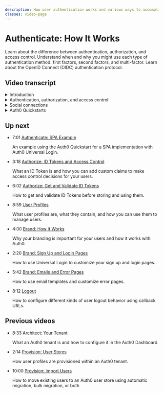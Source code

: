 ```yaml
---
description: How user authentication works and various ways to accomplish it with Auth0.
classes: video-page
---
```

# Authenticate: How It Works

Learn about the difference between authentication, authorization, and access control. Understand when and why you might use each type of authentication method: first factors, second factors, and multi-factor. Learn about the OpenID Connect (OIDC) authentication protocol.   

<div class="video-wrapper" data-video="suw4dsi0g8"></div>

## Video transcript

<details>
  <summary>Introduction</summary>

  Before you can provide services to your users through your applications, you need to identify who they are, and that process is called *user authentication*. 

  In this video, we will show you a few ways to go about this. For example, you can authenticate users via their social media accounts or with their usernames and passwords. You can add an additional level of certainty about their identities with a second authentication factor - this is called *Multi-factor Authentication* (MFA).

  Before you start, think about security and user experience, if you want to offer multiple primary authentication methods, and if you want to add multi-factor authentication. Planning how you want the authentication process to work before you do the steps required to implement the actual authentication is critical because it will determine how you configure your application integration.

  One way to make sure you’ve considered all your authentication requirements is to adopt an iterative release style. For example, you may have three or four applications you need to integrate and, instead of tackling them all at once, you can make a series of iterations, tackling one application at a time. This way your teams can benefit from the experience, and you can leverage this approach to help increase velocity with each iteration.
</details>

<details>
  <summary>Authentication, authorization, and access control</summary>

  It’s important to distinguish between Authentication, Authorization, and Access Control. Your Auth0 tenant, the Authorization Server, is responsible for Authentication and some or all of Authorization. Access Control is the responsibility of the API or Application itself because access control is almost always contextual.

  So, to summarize:  
  * **Authentication** is the process of determining if the user is who they say they are
  * **Authorization** is declaring what that user is allowed to do in the system
  * **Access Control** is limiting a user to only perform actions they are allowed to do based on a combination of their identity, their authorization information, and their consent.

  In this video, we are only going to focus on authentication, we will address the other options such as MFA in a separate video. There are different types of connections you can make in the Dashboard that will enable authentication. 
</details>

<details>
  <summary>Social connections</summary>

  You can choose from among many social connections including the most commonly used ones like Google and Facebook. Choose connections that your users will most frequently have accounts with. 

  If you have more than one application, you will almost certainly want to have Single Sign On between those applications. This is one of the easiest ways to give your users a good user experience without compromising on security.

  As you may already know, the OpenID Connect specification - or OIDC - is the most widely used industry-standard authentication specification when it comes to customer-facing applications. It is intended as a way to provide SSO between applications. OIDC is based on the OAuth 2.0 family of specifications. It uses simple JSON Web Tokens  - or JWTs - that you obtain using flows conforming to the OAuth 2.0 specifications. When a user signs in using their Google account, then they’ve used OIDC.

  We’ve made it easy to enable this type of authentication with Universal Login. The way this works is you delegate the authentication of a user by redirecting them to the Authorization Service, your Auth0 tenant, and that service authenticates the user and then redirects them back to your application.

  If each of your applications does this then Auth0 remembers whether the user has already logged in and sends them back to the new application without requiring them to re-enter their credentials. This is how we accomplish Single Sign On.

  The next step is to figure out how to do this in your application. To help you out we’ve provided some guides to help you get started.
</details>

<details>
  <summary>Auth0 Quickstarts</summary>

  Before figuring out which quickstart to use, it is important to figure out which one most closely represents your application. You answer two questions to make this determination:

  1. What type of application do you have? Do you have a traditional web application, a single page application, or a native mobile application?

    * A traditional web application is generally an application written in PHP, Java, or C#.  It is an application where the browser opens a page, the page is rendered on the server side and then the HTML is sent to the browser.  When someone performs an action it refreshes the page. There is a frontend, the code on the browser, which may include some javascript, and a backend, the code that executes on the server side.  The backend can maintain the state of the application on the server.  Most applications fall into this category.

    * A single page application is an application that renders once on the server and then the rest of the execution happens on the users’ browser.  The application must call API’s to perform actions that happen server side, but those APIs don’t maintain any state for the session.  You must give the API the information it needs.  Note that there is non-session state that can be stored in a database, but the API doesn’t know which instance of the application is calling it, so there is not sessions associated with your browser instance.

    * A native and/or mobile application is an application that is installed on a mobile device or desktop OS.  It must call an API to perform actions on the server side as well.

  2. Are you going to need an access token to call a separate API? If your application needs to call a separate API, then you will need to do some extra work after the quickstart to enable your SDK to get you an access token. You can learn more about that in the video that discusses Authorization.

  In the next video, we are going to show you how to use a quickstart guide to integrate a javascript single-page app and a backend. 
</details>

## Up next

<ul class="up-next">

  <li>
    <span class="video-time"><i class="icon icon-budicon-494"></i>7:01</span>
    <i class="video-icon icon icon-budicon-676"></i>
    <a href="/videos/get-started/04_02-authenticate-spa-example">Authenticate: SPA Example</a>
    <p>An example using the Auth0 Quickstart for a SPA implementation with Auth0 Universal Login. </p>
  </li>

  <li>
    <span class="video-time"><i class="icon icon-budicon-494"></i>3:18</span>
    <i class="video-icon icon icon-budicon-676"></i>
    <a href="/videos/get-started/05_01-authorize-id-tokens-access-control">Authorize: ID Tokens and Access Control</a>
    <p>What an ID Token is and how you can add custom claims to make access control decisions for your users. </p>
  </li>

  <li>
    <span class="video-time"><i class="icon icon-budicon-494"></i>6:02</span>
    <i class="video-icon icon icon-budicon-676"></i>
    <a href="/videos/get-started/05_02-authorize-get-validate-id-tokens">Authorize: Get and Validate ID Tokens</a>
    <p>How to get and validate ID Tokens before storing and using them. </p>
  </li>

  <li>
    <span class="video-time"><i class="icon icon-budicon-494"></i>8:59</span>
    <i class="video-icon icon icon-budicon-676"></i>
    <a href="/videos/get-started/06-user-profiles">User Profiles</a>
    <p>What user profiles are, what they contain, and how you can use them to manage users. </p>
  </li>

  <li>
    <span class="video-time"><i class="icon icon-budicon-494"></i>4:00</span>
    <i class="video-icon icon icon-budicon-676"></i>
    <a href="/videos/get-started/07_01-brand-how-it-works">Brand: How It Works</a>
    <p>Why your branding is important for your users and how it works with Auth0. </p>
  </li>

  <li>
    <span class="video-time"><i class="icon icon-budicon-494"></i>2:20</span>
    <i class="video-icon icon icon-budicon-676"></i>
    <a href="/videos/get-started/07_02-brand-signup-login-pages">Brand: Sign Up and Login Pages</a>
    <p>How to use Universal Login to customize your sign up and login pages. </p>
  </li>

  <li>
    <span class="video-time"><i class="icon icon-budicon-494"></i>5:42</span>
    <i class="video-icon icon icon-budicon-676"></i>
    <a href="/videos/get-started/08-brand-emails-error-pages">Brand: Emails and Error Pages</a>
    <p>How to use email templates and customize error pages. </p>
  </li>

  <li>
    <span class="video-time"><i class="icon icon-budicon-494"></i>8:12</span>
    <i class="video-icon icon icon-budicon-676"></i>
    <a href="/videos/get-started/10-logout">Logout</a>
    <p>How to configure different kinds of user logout behavior using callback URLs. </p>
  </li>

</ul>

## Previous videos

<ul  class="up-next">

  <li>
    <span class="video-time"><i class="icon icon-budicon-494"></i>8:33</span>
    <i class="video-icon icon icon-budicon-676"></i>
    <a href="/videos/get-started/01-architecture-your-tenant">Architect: Your Tenant</a>
    <p>What an Auth0 tenant is and how to configure it in the Auth0 Dashboard.</p>
  </li>

  <li>
    <span class="video-time"><i class="icon icon-budicon-494"></i>2:14</span>
    <i class="video-icon icon icon-budicon-676"></i>
    <a href="/videos/get-started/02-provision-user-stores">Provision: User Stores</a>
    <p>How user profiles are provisioned within an Auth0 tenant.</p>
  </li>

  <li>
    <span class="video-time"><i class="icon icon-budicon-494"></i>10:00</span>
    <i class="video-icon icon icon-budicon-676"></i>
    <a href="/videos/get-started/03-provision-import-users">Provision: Import Users</a>
    <p>How to move existing users to an Auth0 user store using automatic migration, bulk migration, or both.</p>
  </li>

</ul>